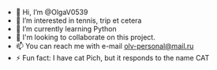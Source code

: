 - 👋 Hi, I’m @OlgaV0539
- 👀 I’m interested in tennis, trip et cetera
- 🌱 I’m currently learning Python
- 💞️ I'm looking to collaborate on this project.
- 📫 You can reach me with e-mail olv-personal@mail.ru
- ⚡ Fun fact: I have cat Pich, but it responds to the name CAT

<!---
OlgaV0539/OlgaV0539 is a ✨ special ✨ repository because its `README.md` (this file) appears on your GitHub profile.
You can click the Preview link to take a look at your changes.
--->
